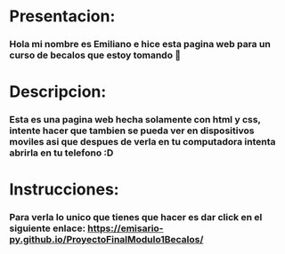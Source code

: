 # Presentacion:
### Hola mi nombre es Emiliano e hice esta pagina web para un curso de becalos que estoy tomando 🙂
# Descripcion:
### Esta es una pagina web hecha solamente con html y css, intente hacer que tambien se pueda ver en dispositivos moviles asi que despues de verla en tu computadora intenta abrirla en tu telefono :D
# Instrucciones:
### Para verla lo unico que tienes que hacer es dar click en el siguiente enlace: https://emisario-py.github.io/ProyectoFinalModulo1Becalos/ 
